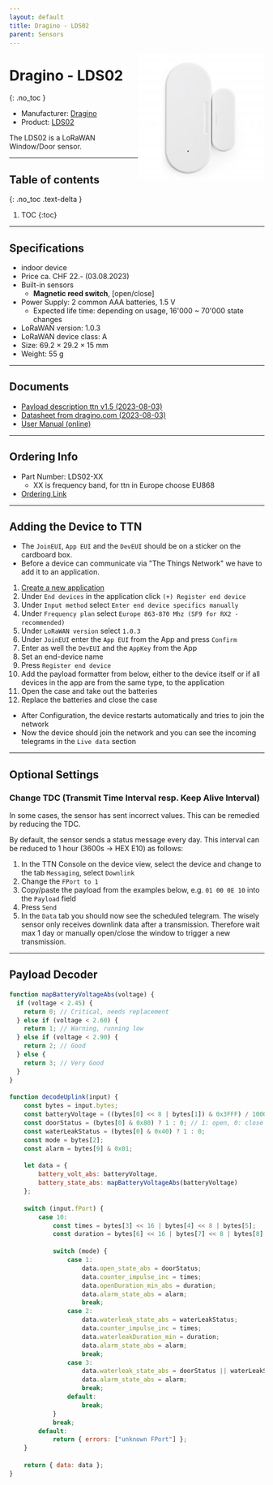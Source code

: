 ```yaml
---
layout: default
title: Dragino - LDS02
parent: Sensors
---
```


<img src="https://github.com/hslu-ige-laes/lora-devices-ttn/raw/master/docs/sensors/dragino-lds02_01.jpg" width="250" align="right">

# Dragino - LDS02
{: .no_toc }

- Manufacturer: <a href="https://www.dragino.com/" target="_blank">Dragino</a>
- Product: <a href="https://www.dragino.com/products/lorawan-nb-iot-door-sensor-water-leak/item/181-lds02.html" target="_blank">LDS02</a>

The LDS02 is a LoRaWAN Window/Door sensor.

---

## Table of contents
{: .no_toc .text-delta }

1. TOC
{:toc}

---

## Specifications
- indoor device
- Price ca. CHF 22.- (03.08.2023)
- Built-in sensors
  - <b>Magnetic reed switch</b>, [open/close]
- Power Supply: 2 common AAA batteries, 1.5 V
  - Expected life time: depending on usage, 16'000 ~ 70'000 state changes
- LoRaWAN version: 1.0.3
- LoRaWAN device class: A
- Size: 69.2 × 29.2 × 15 mm
- Weight: 55 g

---
## Documents
- [Payload description ttn v1.5 (2023-08-03)](https://github.com/hslu-ige-laes/lora-devices-ttn/raw/master/docs/sensors/dragino-lds02_04.txt)
- [Datasheet from dragino.com (2023-08-03)](https://github.com/hslu-ige-laes/lora-devices-ttn/raw/master/docs/sensors/dragino-lds02_02.pdf)
- <a href="http://wiki.dragino.com/xwiki/bin/view/Main/User%20Manual%20for%20LoRaWAN%20End%20Nodes/LDS02%20-%20LoRaWAN%20Door%20Sensor%20User%20Manual/" target="_blank">User Manual (online)</a>

---

## Ordering Info
- Part Number: LDS02-XX
  - XX is frequency band, for ttn in Europe choose EU868
- [Ordering Link](https://www.bastelgarage.ch/lds02-lorawan-door-fenster-sensor-node-868mhz)

---

## Adding the Device to TTN
- The `JoinEUI`, `App EUI` and the `DevEUI` should be on a sticker on the cardboard box.
- Before a device can communicate via "The Things Network" we have to add it to an application.<br>

1. [Create a new application](https://hslu-ige-laes.github.io/lora-devices-ttn/docs/getting_started#create-a-new-application)
2. Under `End devices` in the application click `(+) Register end device`
3. Under `Input method` select `Enter end device specifics manually`
4. Under `Frequency plan` select `Europe 863-870 Mhz (SF9 for RX2 - recommended)`
5. Under `LoRaWAN version` select `1.0.3`
5. Under `JoinEUI` enter the `App EUI` from the App and press `Confirm`
6. Enter as well the `DevEUI` and the `AppKey` from the App
7. Set an end-device name
8. Press `Register end device`
9. Add the payload formatter from below, either to the device itself or if all devices in the app are from the same type, to the application
10. Open the case and take out the batteries
11. Replace the batteries and close the case

- After Configuration, the device restarts automatically and tries to join the network
- Now the device should join the network and you can see the incoming telegrams in the `Live data` section

---

## Optional Settings

### Change TDC (Transmit Time Interval resp. Keep Alive Interval)
In some cases, the sensor has sent incorrect values. This can be remedied by reducing the TDC.

By default, the sensor sends a status message every day. This interval can be reduced to 1 hour (3600s -> HEX E10) as follows:

1. In the TTN Console on the device view, select the device and change to the tab `Messaging`, select `Downlink`
2. Change the `FPort to 1`
3. Copy/paste the payload from the examples below, e.g. `01 00 0E 10` into the `Payload` field
4. Press `Send`
5. In the `Data` tab you should now see the scheduled telegram. The wisely sensor only receives downlink data after a transmission. Therefore wait max 1 day or manually open/close the window to trigger a new transmission.

---

## Payload Decoder

```javascript
function mapBatteryVoltageAbs(voltage) {
  if (voltage < 2.45) {
    return 0; // Critical, needs replacement
  } else if (voltage < 2.60) {
    return 1; // Warning, running low
  } else if (voltage < 2.90) {
    return 2; // Good
  } else {
    return 3; // Very Good
  }
}

function decodeUplink(input) {
    const bytes = input.bytes;
    const batteryVoltage = ((bytes[0] << 8 | bytes[1]) & 0x3FFF) / 1000;
    const doorStatus = (bytes[0] & 0x80) ? 1 : 0; // 1: open, 0: close
    const waterLeakStatus = (bytes[0] & 0x40) ? 1 : 0;
    const mode = bytes[2];
    const alarm = bytes[9] & 0x01;
  
    let data = {
        battery_volt_abs: batteryVoltage,
        battery_state_abs: mapBatteryVoltageAbs(batteryVoltage)
    };

    switch (input.fPort) {
        case 10:
            const times = bytes[3] << 16 | bytes[4] << 8 | bytes[5];
            const duration = bytes[6] << 16 | bytes[7] << 8 | bytes[8]; // units: min

            switch (mode) {
                case 1: 
                    data.open_state_abs = doorStatus;
                    data.counter_impulse_inc = times;
                    data.openDuration_min_abs = duration;
                    data.alarm_state_abs = alarm;
                    break;
                case 2: 
                    data.waterleak_state_abs = waterLeakStatus;
                    data.counter_impulse_inc = times;
                    data.waterleakDuration_min = duration;
                    data.alarm_state_abs = alarm;
                    break;
                case 3: 
                    data.waterleak_state_abs = doorStatus || waterLeakStatus;
                    data.alarm_state_abs = alarm;
                    break;
                default:
                    break;
            }
            break;
        default:
            return { errors: ["unknown FPort"] };
    }

    return { data: data };
}

```